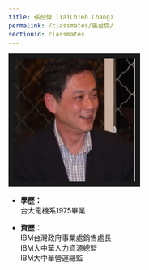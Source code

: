 ```yaml
---
title: 張台傑 (TaiChieh Chang)
permalink: /classmates/張台傑/
sectionid: classmates
---
```


<img src="/img/classmate_張台傑.jpg"
     alt="Photo of 張台傑"
     width="240" border="10" />

- **學歷：**<br />
  台大電機系1975畢業

- **資歷：**<br />
  IBM台灣政府事業處銷售處長<br />
  IBM大中華人力資源總監<br />
  IBM大中華營運總監

